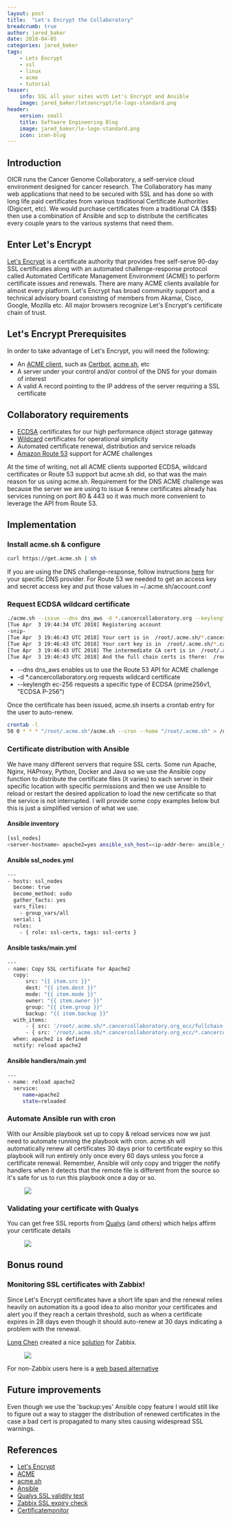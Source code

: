 ```yaml
---
layout: post
title:  "Let's Encrypt the Collaboratory"
breadcrumb: true
author: jared_baker
date: 2018-04-05
categories: jared_baker
tags:
    - Lets Encrypt
    - ssl
    - linux
    - acme
    - tutorial
teaser:
    info: SSL all your sites with Let's Encrypt and Ansible
    image: jared_baker/letsencrypt/le-logo-standard.png
header:
    version: small
    title: Software Engineering Blog
    image: jared_baker/le-logo-standard.png
    icon: icon-blog
---
```

## Introduction
OICR runs the Cancer Genome Collaboratory, a self-service cloud environment designed for cancer research. The Collaboratory has many web applications that need to be secured with SSL and has done so with long life paid certificates from various traditional Certificate Authorities (Digicert, etc). We would purchase certificates from a traditional CA ($$$) then use a combination of Ansible and scp to distribute the certificates every couple years to the various systems that need them.

## Enter Let's Encrypt
[Let's Encrypt](https://letsencrypt.org) is a certificate authority that provides free self-serve 90-day SSL certificates along with an automated challenge-response protocol called Automated Certificate Management Environment (ACME) to perform certificate issues and renewals. There are many ACME clients available for almost every platform. Let's Encrypt has broad community support and a technical advisory board consisting of members from Akamai, Cisco, Google, Mozilla etc. All major browsers recognize Let's Encrypt's certificate chain of trust.

## Let's Encrypt Prerequisites
In order to take advantage of Let's Encrypt, you will need the following:
* An [ACME client](https://letsencrypt.org/docs/client-options/), such as [Certbot](https://certbot.eff.org/), [acme.sh](https://github.com/Neilpang/acme.sh), etc
* A server under your control and/or control of the DNS for your domain of interest
* A valid A record pointing to the IP address of the server requiring a SSL certificate

## Collaboratory requirements
* [ECDSA](https://en.wikipedia.org/wiki/Elliptic_Curve_Digital_Signature_Algorithm) certificates for our high performance object storage gateway
* [Wildcard](https://en.wikipedia.org/wiki/Wildcard_certificate) certificates for operational simplicity
* Automated certificate renewal, distribution and service reloads
* [Amazon Route 53](https://en.wikipedia.org/wiki/Amazon_Route_53) support for ACME challenges

At the time of writing, not all ACME clients supported ECDSA, wildcard certificates or Route 53 support but acme.sh did, so that was the main reason for us using acme.sh. Requirement for the DNS ACME challenge was because the server we are using to issue & renew certificates already has services running on port 80 & 443 so it was much more convenient to leverage the API from Route 53.

## Implementation
### Install acme.sh & configure
~~~bash
curl https://get.acme.sh | sh
~~~
If you are using the DNS challenge-response, follow instructions [here](https://github.com/Neilpang/acme.sh/tree/master/dnsapi) for your specific DNS provider. For Route 53 we needed to get an access key and secret access key and put those values in ~/.acme.sh/account.conf

### Request ECDSA wildcard certificate
~~~bash
./acme.sh --issue --dns dns_aws -d *.cancercollaboratory.org --keylength ec-256
[Tue Apr  3 19:44:34 UTC 2018] Registering account
-snip-
[Tue Apr  3 19:46:43 UTC 2018] Your cert is in  /root/.acme.sh/*.cancercollaboratory.org_ecc/*.cancercollaboratory.org.cer
[Tue Apr  3 19:46:43 UTC 2018] Your cert key is in  /root/.acme.sh/*.cancercollaboratory.org_ecc/*.cancercollaboratory.org.key
[Tue Apr  3 19:46:43 UTC 2018] The intermediate CA cert is in  /root/.acme.sh/*.cancercollaboratory.org_ecc/ca.cer
[Tue Apr  3 19:46:43 UTC 2018] And the full chain certs is there:  /root/.acme.sh/*.cancercollaboratory.org_ecc/fullchain.cer
~~~
* --dns dns_aws enables us to use the Route 53 API for ACME challenge
* -d *.cancercollaboratory.org requests wildcard certificate
* --keylength ec-256 requests a specific type of ECDSA (prime256v1, "ECDSA P-256")

Once the certificate has been issued, acme.sh inserts a crontab entry for the user to auto-renew.
~~~bash
crontab -l
50 0 * * * "/root/.acme.sh"/acme.sh --cron --home "/root/.acme.sh" > /dev/null
~~~

### Certificate distribution with Ansible
We have many different servers that require SSL certs. Some run Apache, Nginx, HAProxy, Python, Docker and Java so we use the Ansible copy function to distribute the certificate files (it varies) to each server in their specific location with specific permissions and then we use Ansible to reload or restart the desired application to load the new certificate so that the service is not interrupted. I will provide some copy examples below but this is just a simplified version of what we use.

#### Ansible inventory
~~~bash
[ssl_nodes]
<server-hostname> apache2=yes ansible_ssh_host=<ip-addr-here> ansible_ssh_user=<username> ansible_ssh_private_key_file=<path-to-key>
~~~

#### Ansible ssl_nodes.yml
~~~bash
---
- hosts: ssl_nodes
  become: true
  become_method: sudo
  gather_facts: yes
  vars_files:
    - group_vars/all
  serial: 1
  roles:
    - { role: ssl-certs, tags: ssl-certs }
~~~

#### Ansible tasks/main.yml
~~~bash
---
- name: Copy SSL certificate for Apache2
  copy:
      src: "{{ item.src }}"
      dest: "{{ item.dest }}"
      mode: "{{ item.mode }}"
      owner: "{{ item.owner }}"
      group: "{{ item.group }}"
      backup: "{{ item.backup }}"
  with_items:
      - { src: '/root/.acme.sh/*.cancercollaboratory.org_ecc/fullchain.cer', dest: '/etc/ssl/certs/cancercollaboratory.org.crt', mode: '0640', owner: root, group: ssl-cert, backup: yes}
      - { src: '/root/.acme.sh/*.cancercollaboratory.org_ecc/*.cancercollaboratory.org.key', dest: '/etc/ssl/private/cancercollaboratory.org.key', mode: '0600', owner: root, group: ssl-cert, backup: yes }
  when: apache2 is defined
  notify: reload apache2
~~~

#### Ansible handlers/main.yml
~~~bash
---
- name: reload apache2
  service:
     name=apache2
     state=reloaded
~~~

### Automate Ansible run with cron
With our Ansible playbook set up to copy & reload services now we just need to automate running the playbook with cron. acme.sh will automatically renew all certificates 30 days prior to certificate expiry so this playbook will run entirely only once every 60 days unless you force a certificate renewal. Remember, Ansible will only copy and trigger the notify handlers when it detects that the remote file is different from the source so it's safe for us to run this playbook once a day or so.

<figure>
    <img id="flow" src="{{site.urlimg}}jared_baker/letsencrypt/flow.png" data-featherlight="#flow" />
</figure>

### Validating your certificate with Qualys
You can get free SSL reports from [Qualys](https://www.ssllabs.com/ssltest/analyze.html) (and others) which helps affirm your certificate details
<figure>
    <img id="sslreport" src="{{site.urlimg}}jared_baker/letsencrypt/sslreport.png" data-featherlight="#sslreport" />
</figure>

## Bonus round
### Monitoring SSL certificates with Zabbix!
Since Let's Encrypt certificates have a short life span and the renewal relies heavily on automation its a good idea to also monitor your certificates and alert you if they reach a certain threshold, such as when a certificate expires in 28 days even though it should auto-renew at 30 days indicating a problem with the renewal.

[Long Chen](https://github.com/omni-lchen) created a nice [solution](https://github.com/omni-lchen/zabbix-ssl) for Zabbix.

<figure>
    <img id="zabbixssl" src="{{site.urlimg}}jared_baker/letsencrypt/zabbixssl.png" data-featherlight="#zabbixssl" />
</figure>

For non-Zabbix users here is a [web based alternative](https://certificatemonitor.org)


## Future improvements
Even though we use the 'backup:yes' Ansible copy feature I would still like to figure out a way to stagger the distribution of renewed certificates in the case a bad cert is propagated to many sites causing widespread SSL warnings.

## References
* [Let's Encrypt](https://en.wikipedia.org/wiki/Let%27s_Encrypt)
* [ACME](https://en.wikipedia.org/wiki/Automated_Certificate_Management_Environment)
* [acme.sh](https://github.com/Neilpang/acme.sh)
* [Ansible](https://en.wikipedia.org/wiki/Ansible_(software))
* [Qualys SSL validity test](https://www.ssllabs.com/ssltest/analyze.html)
* [Zabbix SSL expiry check](https://github.com/omni-lchen/zabbix-ssl)
* [Certificatemonitor](https://certificatemonitor.org)

